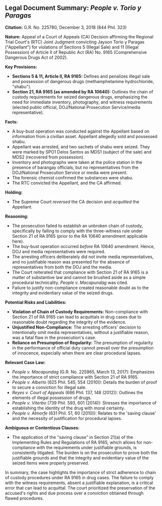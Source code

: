 ## Legal Document Summary: *People v. Torio y Paragas*

**Citation:** G.R. No. 225780, December 3, 2018 (844 Phil. 323)

**Nature:** Appeal of a Court of Appeals (CA) Decision affirming the Regional Trial Court's (RTC) Joint Judgment convicting Jayson Torio y Paragas ("Appellant") for violations of Sections 5 (Illegal Sale) and 11 (Illegal Possession) of Article II of Republic Act (RA) No. 9165 (Comprehensive Dangerous Drugs Act of 2002).

**Key Provisions:**

*   **Sections 5 & 11, Article II, RA 9165:** Defines and penalizes illegal sale and possession of dangerous drugs (methamphetamine hydrochloride, "shabu").
*   **Section 21, RA 9165 (as amended by RA 10640):**  Outlines the chain of custody requirements for seized dangerous drugs, emphasizing the need for immediate inventory, photography, and witness requirements (elected public official, DOJ/National Prosecution Service/media representative).

**Facts:**

*   A buy-bust operation was conducted against the Appellant based on information from a civilian asset.  Appellant allegedly sold and possessed shabu.
*   Appellant was arrested, and two sachets of shabu were seized. They were marked by SPO1 Delos Santos as MDS1 (subject of the sale) and MDS2 (recovered from possession).
*   Inventory and photographs were taken at the police station in the presence of barangay officials, but no representatives from the DOJ/National Prosecution Service or media were present.
*   The forensic chemist confirmed the substances were shabu.
*   The RTC convicted the Appellant, and the CA affirmed.

**Holding:**

*   The Supreme Court *reversed* the CA decision and *acquitted* the Appellant.

**Reasoning:**

*   The prosecution failed to establish an unbroken chain of custody, specifically by failing to comply with the three-witness rule under Section 21 of RA 9165 (prior to the RA 10640 amendment applicable here).
*   The buy-bust operation occurred *before* RA 10640 amendment. Hence, DOJ and media representatives were required.
*   The arresting officers deliberately did not invite media representatives, and no justifiable reason was presented for the absence of representatives from both the DOJ and the media.
*   The Court reiterated that compliance with Section 21 of RA 9165 is a matter of substantive law and cannot be brushed aside as a simple procedural technicality. *People v. Macapundag* was cited.
*   Failure to justify non-compliance created reasonable doubt as to the integrity and evidentiary value of the seized drugs.

**Potential Risks and Liabilities:**

*   **Violation of Chain of Custody Requirements:**  Non-compliance with Section 21 of RA 9165 can lead to acquittals in drug cases due to reasonable doubt regarding the integrity of the evidence.
*   **Unjustified Non-Compliance:**  The arresting officers' decision to intentionally omit media representatives, without a justifiable reason, was a fatal flaw in the prosecution's case.
*   **Reliance on Presumption of Regularity:** The presumption of regularity in the performance of official duty cannot prevail over the presumption of innocence, especially when there are clear procedural lapses.

**Relevant Case Law:**

*   *People v. Macapundag* (G.R. No. 225965, March 13, 2017):  Emphasizes the importance of strict compliance with Section 21 of RA 9165.
*   *People v. Alberto* (625 Phil. 545, 554 (2010)): Details the burden of proof to secure a conviction for illegal sale.
*   *Reyes v. Court of Appeals* (686 Phil. 137, 148 (2012)): Outlines the elements of illegal possession of drugs.
*   *People v. Viterbo* (739 Phil. 593, 601 (2014)):  Stresses the importance of establishing the identity of the drug with moral certainty.
*   *People v. Almorfe* (631 Phil. 51, 60 (2010)): Relates to the 'saving clause' and the necessity of justification for procedural lapses.

**Ambiguous or Contentious Clauses:**

*   The application of the "saving clause" in Section 21(a) of the Implementing Rules and Regulations of RA 9165, which allows for non-compliance with the requirements under justifiable grounds, is consistently litigated. The burden is on the prosecution to prove both the justifiable grounds and that the integrity and evidentiary value of the seized items were properly preserved.

In summary, the case highlights the importance of strict adherence to chain of custody procedures under RA 9165 in drug cases. The failure to comply with the witness requirements, absent a justifiable explanation, is a critical error that can lead to acquittal. The court prioritized the preservation of the accused's rights and due process over a conviction obtained through flawed procedures.
